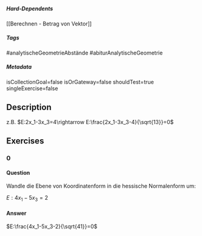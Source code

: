 ##### Hard-Dependents 
[[Berechnen - Betrag von Vektor]]
##### Tags 
#analytischeGeometrieAbstände
#abiturAnalytischeGeometrie
##### Metadata 
isCollectionGoal=false
isOrGateway=false
shouldTest=true
singleExercise=false
## Description 
z.B. $E:2x_1-3x_3=4\rightarrow E:\frac{2x_1-3x_3-4}{\sqrt{13}}=0$ 
## Exercises 
### 0 
#### Question 
Wandle die Ebene von Koordinatenform in die hessische Normalenform um: 

 $E:4x_1-5x_3=2$
#### Answer 
 $E:\frac{4x_1-5x_3-2}{\sqrt{41}}=0$
